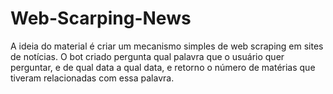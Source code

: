 # Web-Scarping-News

A ideia do material é criar um mecanismo simples de  web scraping em sites de notícias. O bot criado pergunta qual palavra que o usuário quer perguntar, e de qual data a qual data, e retorno o número de matérias que tiveram relacionadas com essa palavra.


 
